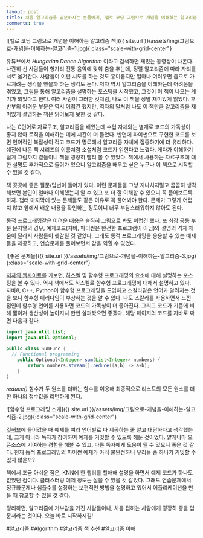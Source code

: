 ```yaml
---
layout: post
title: 처음 알고리즘을 입문하시는 분들에게, 헬로 코딩 그림으로 개념을 이해하는 알고리즘 리뷰
comments: true
---
```


![헬로 코딩 그림으로 개념을 이해하는 알고리즘 책]({{ site.url }}/assets/img/그림으로-개념을-이해하는-알고리즘-1.jpg){:class="scale-with-grid-center"}  

유튜브에서 *Hungarian Dance Algorithm* 이라고 검색하면 재밌는 동영상이 나온다. 나란히 선 사람들이 헝가리 전통 음악에 맞춰 춤을 추는데, 정렬 알고리즘에 따라 자리를 서로 옮겨간다. 사람들이 이런 시도를 하는 것도 흥미롭지만 얼마나 어려우면 춤으로 가르치려는 생각을 했을까 하는 생각도 든다. 저자 역시 알고리즘을 이해하는데 어려움을 겪었고, 그림을 통해 알고리즘을 설명하는 포스팅을 시작했고, 그것이 이 책이 나오는 계기가 되었다고 한다. 여러 사람이 그러한 것처럼, 나도 이 책을 정말 재미있게 읽었다. 후반부의 어려운 부분은 역시 어렵긴 했지만, 역자의 말처럼 나도 이 책만큼 알고리즘을 재미있게 설명하는 책은 읽어보지 못한 것 같다.  

나는 C언어로 자료구조, 알고리즘을 배웠는데 수업 자체와는 별개로 코드의 가독성이 좋지 않아 로직을 이해하는 데에 시간이 더 들었다. 반면에 파이썬으로 구현한 코드를 보면 언어적인 복잡성이 적고 코드가 명료해서 알고리즘 자체에 집중하기에 더 유리하다. 예전에 나온 책 시리즈의 이름처럼 소설처럼 코드가 읽힌다고 느꼈다. 게다가 이해하기 쉽게 그림까지 곁들이니 책을 굉장히 빨리 볼 수 있었다. 책에서 사용하는 자료구조에 대한 설명도 추가적으로 들어가 있으니 알고리즘을 배우고 싶은 누구나 이 책으로 시작할 수 있을 것 같다.  

책 곳곳에 좋은 질문/답변이 들어가 있다. 이런 문제들을 그냥 지나치지말고 곰곰히 생각해보면 본인이 얼마나 이해했는지 알 수 있고 또 더 잘 이해할 수 있으니 꼭 풀어보도록 하자. 챕터 마지막에 있는 문제들도 같은 이유로 꼭 풀어봐야 한다. 문제가 그렇게 어렵지 않고 앞에서 배운 내용을 확인하는 정도이니 너무 부담스러워하지 않아도 된다.

동적 프로그래밍같은 어려운 내용은 솔직히 그림으로 봐도 어렵긴 했다. 또 최장 공통 부분 문자열의 경우, 예제코드(자바, 파이썬은 완전한 프로그램이 아님)와 설명의 격자 채움이 달라서 사람들이 헷갈릴 것 같았다. 그래도 동적 프로그래밍을 응용할 수 있는 예제들을 제공하고, 연습문제를 풀어보면서 감을 익힐 수 있었다.  

![좋은 문제들]({{ site.url }}/assets/img/그림으로-개념을-이해하는-알고리즘-3.jpg){:class="scale-with-grid-center"}  

[저자의 웹사이트](www.adit.io)를 가보면, [하스켈](https://namu.wiki/w/Haskell) 및 함수형 프로그래밍의 요소에 대해 설명하는 포스팅을 볼 수 있다. 역시 책에서도 하스켈로 함수형 프로그래밍에 대해서 설명하고 있다. 자바8, C++, Python이 함수형 프로그래밍을 도입하고 스칼라같은 언어가 알려지는 것을 보니 함수형 패러다임이 부상하는 것을 알 수 있다. 나도 스칼라를 사용하면서 느낀 점인데 함수형 언어를 사용하면 코드의 가독성이 더 좋아진다. 그리고 코드가 기존에 비해 짧아져 생산성이 높아지니 한번 살펴봤으면 좋겠다. 해당 페이지의 코드를 자바로 짜면 다음과 같다.  

```java
import java.util.List;
import java.util.Optional;

public class SumFunc {
  // Functional programming
	public Optional<Integer> sum(List<Integer> numbers) {
		return numbers.stream().reduce((a,b) -> a+b);
	}
}
```

*reduce()* 함수가 두 원소를 더하는 함수를 이용해 최종적으로 리스트의 모든 원소를 더한 하나의 정수값을 리턴하게 된다.

![함수형 프로그래밍 소개]({{ site.url }}/assets/img/그림으로-개념을-이해하는-알고리즘-2.jpg){:class="scale-with-grid-center"}  

[깃허브](https://github.com/egonschiele/grokking_algorithms)에 들어갔을 때 예제를 여러 언어별로 다 제공하는 줄 알고 대단하다고 생각했는데, 그게 아니라 독자가 참여하여 예제를 커밋할 수 있도록 해둔 것이었다. 얕게나마 오픈소스에 기여하는 경험을 해볼 수 있고, 다른 독자에게 도움이 될 수 있으니 좋은 것 같다. 현재 동적 프로그래밍의 파이썬 예제가 아직 불완전하니 우리들 중 하나가 커밋할 수 있지 않을까?  

책에서 조금 아쉬운 점은, KNN에 한 챕터를 할애해 설명을 하면서 예제 코드가 하나도 없었던 점이다. 클러스터링 예제 정도는 실을 수 있을 것 같았다. 그래도 연습문제에서 정규화문제나 샘플수를 설정하는 보편적인 방법을 설명하고 있어서 어플리케이션을 만들 때 참고할 수 있을 것 같다.  

정리하면, 알고리즘에 거부감을 가진 사람들이나, 처음 접하는 사람에게 굉장히 좋을 입문서라는 것이다. 오늘 바로 시작하시길!

#알고리즘 #Algorithm #알고리즘 책 추천 #알고리즘 이해
